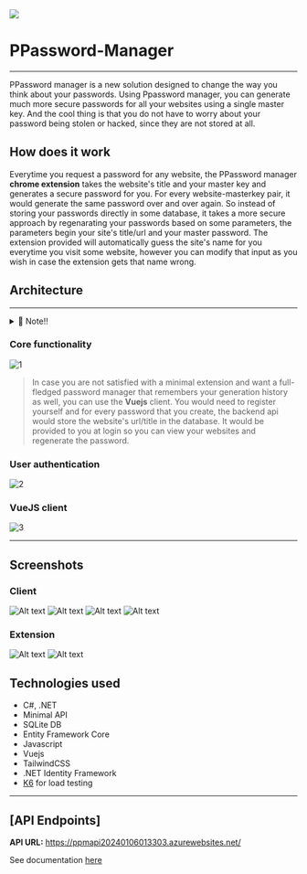 <img src="public/icon_128.png"/>

# PPassword-Manager
***

PPassword manager is a new solution designed to change the way you think about your passwords. Using Ppassword manager, you can generate much more secure passwords for all your websites using a single master key. And the cool thing is that you do not have to worry about your password being stolen or hacked, since they are not stored at all.

## How does it work

Everytime you request a password for any website, the PPassword manager **chrome extension** takes the website's title and your master key and generates a secure password for you. For every website-masterkey pair, it would generate the same password over and over again. So instead of storing your passwords directly in some database, it takes a more secure approach by regenarating your passwords based on some parameters, the parameters begin your site's title/url and your master password.
The extension provided will automatically guess the site's name for you everytime you visit some website, however you can modify that input as you wish in case the extension gets that name wrong.

## Architecture

***
<details>
  <summary>📣 Note!!</summary>
  <p>This is not the final release and will be updated in the future.</p>
</details>

### Core functionality

![1](public/core.png)
> In case you are not satisfied with a minimal extension and want a full-fledged password manager that remembers your generation history as well, you can use the **Vuejs** client. You would need to register yourself and for every password that you create, the backend api would store the website's url/title in the database. It would be provided to you at login so you can view your websites and regenerate the password.

### User authentication

![2](public/authentication.png)

### VueJS client

![3](public/auth_user.png)

***

## Screenshots

### Client

![Alt text](public/main_client.png)
![Alt text](public/main_client_gen.png)
![Alt text](public/main_client_login.png)
![Alt text](public/main_client_auth.png_)

### Extension

<!-- ![Alt text](public/image1_ext.png) -->
![Alt text](public/main_ext.png)
![Alt text](public/main_gen.png)
<!-- ### Vuejs client -->

## Technologies used

- C#, .NET
- Minimal API
- SQLite DB
- Entity Framework Core
- Javascript
- Vuejs
- TailwindCSS
- .NET Identity Framework
- [K6](https://k6.io/) for load testing

***

## [API Endpoints]

**API URL:** https://ppmapi20240106013303.azurewebsites.net/

See documentation [here](./PPM_API/Tests/endpoints_test.http)
